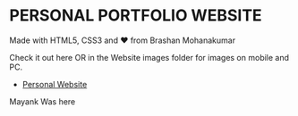 # PERSONAL PORTFOLIO WEBSITE

Made with HTML5, CSS3 and ❤️ from Brashan Mohanakumar

Check it out here OR in the Website images folder for images on mobile and PC.
- <a href="https://brashanm.github.io" target="_blank">Personal Website</a>

Mayank Was here

